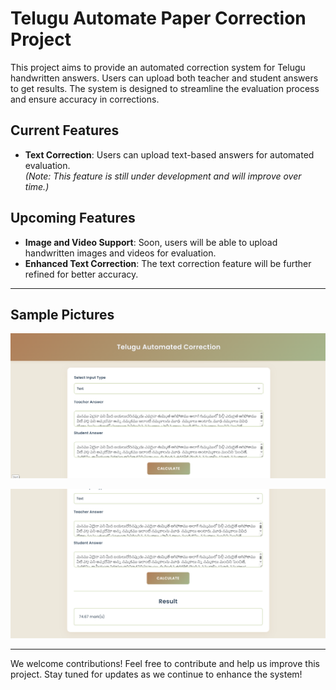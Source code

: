# Telugu Automate Paper Correction Project

This project aims to provide an automated correction system for Telugu handwritten answers. Users can upload both teacher and student answers to get results. The system is designed to streamline the evaluation process and ensure accuracy in corrections.

## Current Features
- **Text Correction**: Users can upload text-based answers for automated evaluation.  
    *(Note: This feature is still under development and will improve over time.)*

## Upcoming Features
- **Image and Video Support**: Soon, users will be able to upload handwritten images and videos for evaluation.  
- **Enhanced Text Correction**: The text correction feature will be further refined for better accuracy.

---

## Sample Pictures
![Sample Image 1](Sample%20Images/snap1.png)

![Sample Image 2](Sample%20Images/snap2.png)


---

We welcome contributions! Feel free to contribute and help us improve this project. Stay tuned for updates as we continue to enhance the system!
